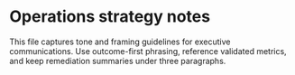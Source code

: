 # Operations strategy notes

This file captures tone and framing guidelines for executive communications. Use outcome-first phrasing, reference validated metrics, and keep remediation summaries under three paragraphs.
